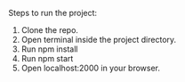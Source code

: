 Steps to run the project:

1. Clone the repo.
2. Open terminal inside the project directory.
3. Run npm install
4. Run npm start
5. Open localhost:2000 in your browser.
